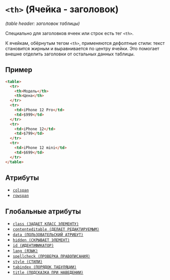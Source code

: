 # `<th>` (Ячейка - заголовок)

_(table header: заголовок таблицы)_

Специально для заголовков ячеек или строк есть тег `<th>`.

К ячейкам, обёрнутым тегом `<th>`, применяются дефолтные стили: текст становится жирным и выравнивается по центру ячейки. Это помогает внешне отделить заголовки от остальных данных таблицы.

## Пример

```html
<table>
  <tr>
    <th>Модель</th>
    <th>Цена</th>
  </tr>
  <tr>
    <td>iPhone 12 Pro</td>
    <td>$999</td>
  </tr>
  <tr>
    <td>iPhone 12</td>
    <td>$799</td>
  </tr>
  <tr>
    <td>iPhone 12 mini</td>
    <td>$699</td>
  </tr>
</table>
```

## Атрибуты

- [`colspan`](<../ATTRIBUTES/colspan (ОБЪЕДИНЕНИЕ ЯЧЕЕК СТОЛБЦОВ).md>)
- [`rowspan`](<../ATTRIBUTES/rowspan (ОБЪЕДИНЕНИЕ ЯЧЕЕК В СТРОКАХ).md>)

## Глобальные атрибуты

- [`class (ЗАДАЕТ КЛАСС ЭЛЕМЕНТУ)`](<../ATTRIBUTES GLOBAL/class (ЗАДАЕТ КЛАСС ЭЛЕМЕНТУ).md>)
- [`contenteditable (ДЕЛАЕТ РЕДАКТИРУЕМЫМ)`](<../ATTRIBUTES GLOBAL/contenteditable (ДЕЛАЕТ РЕДАКТИРУЕМЫМ).md>)
- [`data (ПОЛЬЗОВАТЕЛЬСКИЙ АТРИБУТ)`](<../ATTRIBUTES GLOBAL/data (ПОЛЬЗОВАТЕЛЬСКИЙ АТРИБУТ).md>)
- [`hidden (СКРЫВАЕТ ЭЛЕМЕНТ)`](<../ATTRIBUTES GLOBAL/hidden (СКРЫВАЕТ ЭЛЕМЕНТ).md>)
- [`id (ИДЕНТИФИКАТОР)`](<../ATTRIBUTES GLOBAL/id (ИДЕНТИФИКАТОР).md>)
- [`lang (ЯЗЫК)`](<../ATTRIBUTES GLOBAL/lang (ЯЗЫК).md>)
- [`spellcheck (ПРОВЕРКА ПРАВОПИСАНИЯ)`](<../ATTRIBUTES GLOBAL/spellcheck (ПРОВЕРКА ПРАВОПИСАНИЯ).md>)
- [`style (СТИЛИ)`](<../ATTRIBUTES GLOBAL/style (СТИЛИ).md>)
- [`tabindex (ПОРЯДОК ТАБУЛЯЦИИ)`](<../ATTRIBUTES GLOBAL/tabindex (ПОРЯДОК ТАБУЛЯЦИИ).md>)
- [`title (ПОДСКАЗКА ПРИ НАВЕДЕНИИ)`](<../ATTRIBUTES GLOBAL/title (ПОДСКАЗКА ПРИ НАВЕДЕНИИ).md>)
